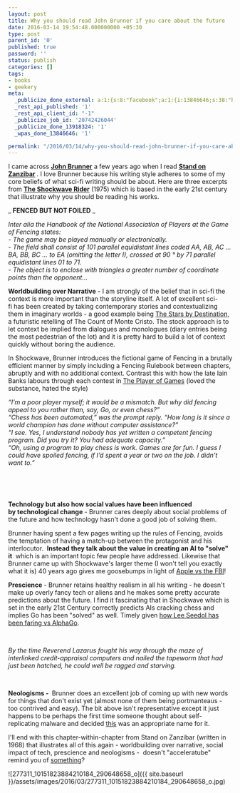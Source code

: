 ```yaml
---
layout: post
title: Why you should read John Brunner if you care about the future
date: 2016-03-14 19:54:48.000000000 +05:30
type: post
parent_id: '0'
published: true
password: ''
status: publish
categories: []
tags:
- books
- geekery
meta:
  _publicize_done_external: a:1:{s:8:"facebook";a:1:{i:13846646;s:38:"https://facebook.com/10156581128200184";}}
  _rest_api_published: '1'
  _rest_api_client_id: "-1"
  _publicize_job_id: '20742426044'
  _publicize_done_13918324: '1'
  _wpas_done_13846646: '1'

permalink: "/2016/03/14/why-you-should-read-john-brunner-if-you-care-about-the-future/"
---
```

I came across **[John Brunner](https://www.goodreads.com/author/show/23113.John_Brunner)** a few years ago when I read **[Stand on Zanzibar](https://www.goodreads.com/book/show/41069.Stand_on_Zanzibar)&nbsp;**.&nbsp;I love Brunner because his writing style adheres to some of my core beliefs of what sci-fi writing should be about.&nbsp;Here are&nbsp;three excerpts from&nbsp;**[The Shockwave Rider](https://www.goodreads.com/book/show/41070.The_Shockwave_Rider)**&nbsp;(1975) which is based in the early 21st century that illustrate why you should be reading his works.

_ **FENCED BUT NOT FOILED** _

_Inter alia the Handbook of the National Association of Players at the Game of Fencing states:_  
_- The game may be played manually or electronically._   
_- The field shall consist of 101 parallel equidistant lines coded AA, AB, AC … BA, BB, BC … to EA (omitting the letter I), crossed at 90 ° by 71 parallel equidistant lines 01 to 71._   
_- The object is to enclose with triangles a greater number of coordinate points than the opponent..._

**Worldbuilding over Narrative** - I am strongly of the belief that in sci-fi the context is more important than the storyline itself. A&nbsp;lot of excellent sci-fi&nbsp;has been created by taking contemporary stories and contextualizing them in imaginary worlds - a good example being&nbsp;[The Stars by Destination](https://www.goodreads.com/book/show/333867.The_Stars_My_Destination?from_search=true&search_version=service), a futuristic retelling of The Count of Monte Cristo. The stock approach is to let context be implied from dialogues and monologues (diary entries being the most pedestrian of the lot) and it is pretty hard to build a lot of context quickly without boring the audience.

In Shockwave, Brunner introduces the fictional game of Fencing in a brutally efficient manner by simply including a&nbsp;Fencing Rulebook between chapters, abruptly and with no additional context. Contrast this with how&nbsp;the late Iain Banks labours through each contest in&nbsp;[The Player of Games](https://www.goodreads.com/book/show/18630.The_Player_of_Games)&nbsp;(loved the substance, hated the style)

_“I’m a poor player myself; it would be a mismatch. But why did fencing appeal to you rather than, say, Go, or even chess?”  
“Chess has been automated,” was the prompt reply. “How long is it since a world champion has done without computer assistance?”  
“I see. Yes, I understand nobody has yet written a competent fencing program. Did you try it? You had adequate capacity.”  
“Oh, using a program to play chess is work. Games are for fun. I guess I could have spoiled fencing, if I’d spent a year or two on the job. I didn’t want to.”_

&nbsp;

&nbsp;

**Technology but also how social values have been influenced by&nbsp;technological change** -&nbsp;Brunner cares deeply about social problems of the future and how technology hasn't done a good job of solving them.

Brunner having spent a few pages writing up the rules of Fencing, avoids the temptation of having a match-up between the protagonist and his interlocutor.&nbsp; **Instead they talk about the value in creating an AI to "solve" it** &nbsp;which is an important topic few people have addressed. Likewise that Brunner came up with Shockwave's larger&nbsp;theme (I won't tell you exactly what it is) 40 years ago gives me goosebumps in light of [Apple vs the FBI](https://www.youtube.com/watch?v=zsjZ2r9Ygzw)!

**Prescience** - Brunner retains healthy realism in all his writing - he doesn't make up overly fancy tech or aliens&nbsp;and he makes some pretty accurate predictions about the future. I find it fascinating that in Shockwave which is set in the early 21st Century correctly predicts AIs cracking chess and implies Go has been "solved" as well. Timely given [how Lee Seedol has been faring vs AlphaGo](https://en.wikipedia.org/wiki/AlphaGo_versus_Lee_Sedol).

&nbsp;

_By the time Reverend Lazarus fought his way through the maze of interlinked credit-appraisal computers and nailed the tapeworm that had just been hatched, he could well be ragged and starving._

&nbsp;

**Neologisms -&nbsp;** Brunner does an excellent job of coming up with new words for things that don't exist yet (almost none of them being portmanteaus - too contrived and easy). The bit above isn't representative except it just happens to be perhaps the first time someone thought about self-replicating malware and decided&nbsp;[this](https://en.wikipedia.org/wiki/Computer_worm) was an appropriate name for it.

I'll end with this chapter-within-chapter from Stand on Zanzibar (written in 1968) that illustrates all of this again - worldbuilding over narrative, social impact of tech, prescience and neologisms&nbsp;- &nbsp;doesn't "acceleratube" remind you of [something](https://en.wikipedia.org/wiki/Hyperloop)?

![277311_10151823884210184_290648658_o]({{ site.baseurl }}/assets/images/2016/03/277311_10151823884210184_290648658_o.jpg)

&nbsp;

